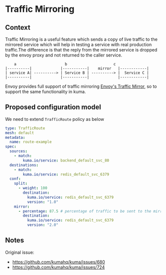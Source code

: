 # Traffic Mirroring

## Context

Traffic Mirroring is a useful feature which sends a copy of live traffic to the mirrored service which will help in testing a service with real production traffic.The difference is that the reply from the mirrored service is dropped by the envoy proxy and not returned to the caller service.

        a                      b                     c
    |----------|             |-----------|    mirror   |------------|
    | service A| ----------> | Service B | ----------> |  Service C |
    |----------|             |-----------|             |------------|

Envoy provides full support of traffic mirroring [Envoy's Traffic Mirror](https://www.envoyproxy.io/docs/envoy/latest/api-v2/api/v2/route/route_components.proto#envoy-api-msg-route-routeaction-requestmirrorpolicy),
so to support the same functionality in kuma.

## Proposed configuration model

We need to extend `TrafficRoute` policy as below

```yaml
type: TrafficRoute
mesh: default
metadata:
  name: route-example
spec:
  sources:
    - match:
        kuma.io/service: backend_default_svc_80
  destinations:
    - match:
        kuma.io/service: redis_default_svc_6379
  conf:
    split:
      - weight: 100
        destination:
          kuma.io/service: redis_default_svc_6379
          version: "1.0"
    mirror:
      - percentage: 87.5 # percentage of traffic to be sent to the mirrored service.
        destination:
          kuma.io/service: redis_default_svc_6379
          version: "2.0"
```

## Notes

Original issue:

- https://github.com/kumahq/kuma/issues/680
- https://github.com/kumahq/kuma/issues/724
